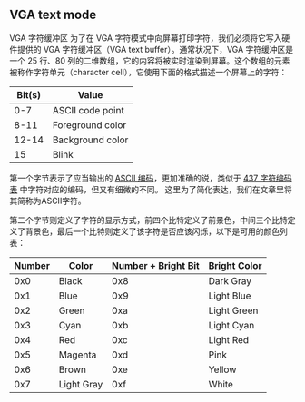 ## VGA text mode



VGA 字符缓冲区
为了在 VGA 字符模式中向屏幕打印字符，我们必须将它写入硬件提供的 VGA 字符缓冲区（VGA text buffer）。通常状况下，VGA 字符缓冲区是一个 25 行、80 列的二维数组，它的内容将被实时渲染到屏幕。这个数组的元素被称作字符单元（character cell），它使用下面的格式描述一个屏幕上的字符：


| Bit(s) | Value |
| --- | --- |
| 0-7 | ASCII code point |
| 8-11 | Foreground color |
| 12-14 | Background color |
| 15 | Blink |


第一个字节表示了应当输出的 [ASCII 编码](https://en.wikipedia.org/wiki/ASCII)，更加准确的说，类似于 [437 字符编码表](https://en.wikipedia.org/wiki/Code_page_437) 中字符对应的编码，但又有细微的不同。 这里为了简化表达，我们在文章里将其简称为ASCII字符。

第二个字节则定义了字符的显示方式，前四个比特定义了前景色，中间三个比特定义了背景色，最后一个比特则定义了该字符是否应该闪烁，以下是可用的颜色列表：

| Number | Color | Number + Bright Bit | Bright Color |
| --- | --- | --- | --- |
| 0x0 | Black | 0x8 | Dark Gray |
| 0x1 | Blue | 0x9 | Light Blue |
| 0x2 | Green | 0xa | Light Green |
| 0x3 | Cyan | 0xb | Light Cyan |
| 0x4 | Red | 0xc | Light Red |
| 0x5 | Magenta | 0xd | Pink |
| 0x6 | Brown | 0xe | Yellow |
| 0x7 | Light Gray | 0xf | White |

